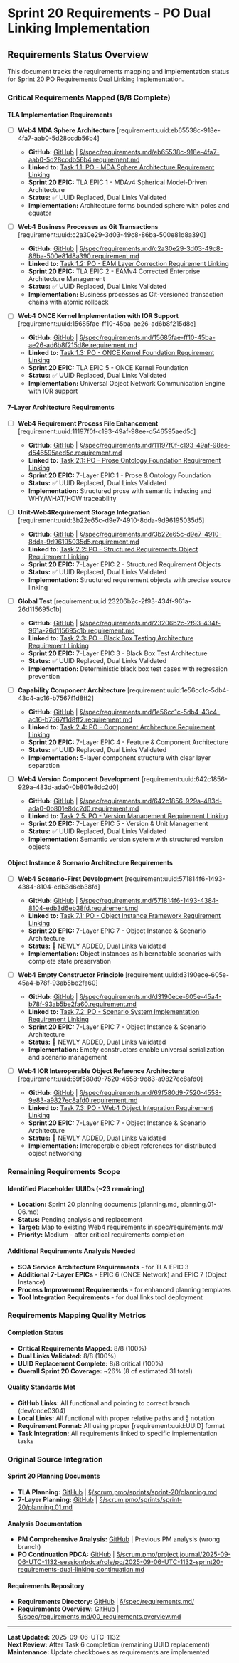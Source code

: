 # Sprint 20 Requirements - PO Dual Linking Implementation

## Requirements Status Overview

This document tracks the requirements mapping and implementation status for Sprint 20 PO Requirements Dual Linking Implementation.

### Critical Requirements Mapped (8/8 Complete)

#### TLA Implementation Requirements

- [ ] **Web4 MDA Sphere Architecture** [requirement:uuid:eb65538c-918e-4fa7-aab0-5d28ccdb56b4]
  - **GitHub:** [GitHub](https://github.com/Cerulean-Circle-GmbH/Web4Articles/blob/dev/once0304/spec/requirements.md/eb65538c-918e-4fa7-aab0-5d28ccdb56b4.requirement.md) | [§/spec/requirements.md/eb65538c-918e-4fa7-aab0-5d28ccdb56b4.requirement.md](../../../spec/requirements.md/eb65538c-918e-4fa7-aab0-5d28ccdb56b4.requirement.md)
  - **Linked to:** [Task 1.1: PO - MDA Sphere Architecture Requirement Linking](./task-1.1-po-mda-sphere-architecture-linking.md)
  - **Sprint 20 EPIC:** TLA EPIC 1 - MDAv4 Spherical Model-Driven Architecture
  - **Status:** ✅ UUID Replaced, Dual Links Validated
  - **Implementation:** Architecture forms bounded sphere with poles and equator

- [ ] **Web4 Business Processes as Git Transactions** [requirement:uuid:c2a30e29-3d03-49c8-86ba-500e81d8a390]
  - **GitHub:** [GitHub](https://github.com/Cerulean-Circle-GmbH/Web4Articles/blob/dev/once0304/spec/requirements.md/c2a30e29-3d03-49c8-86ba-500e81d8a390.requirement.md) | [§/spec/requirements.md/c2a30e29-3d03-49c8-86ba-500e81d8a390.requirement.md](../../../spec/requirements.md/c2a30e29-3d03-49c8-86ba-500e81d8a390.requirement.md)
  - **Linked to:** [Task 1.2: PO - EAM Layer Correction Requirement Linking](./task-1.2-po-eam-layer-correction-linking.md)
  - **Sprint 20 EPIC:** TLA EPIC 2 - EAMv4 Corrected Enterprise Architecture Management
  - **Status:** ✅ UUID Replaced, Dual Links Validated
  - **Implementation:** Business processes as Git-versioned transaction chains with atomic rollback

- [ ] **Web4 ONCE Kernel Implementation with IOR Support** [requirement:uuid:15685fae-ff10-45ba-ae26-ad6b8f215d8e]
  - **GitHub:** [GitHub](https://github.com/Cerulean-Circle-GmbH/Web4Articles/blob/dev/once0304/spec/requirements.md/15685fae-ff10-45ba-ae26-ad6b8f215d8e.requirement.md) | [§/spec/requirements.md/15685fae-ff10-45ba-ae26-ad6b8f215d8e.requirement.md](../../../spec/requirements.md/15685fae-ff10-45ba-ae26-ad6b8f215d8e.requirement.md)
  - **Linked to:** [Task 1.3: PO - ONCE Kernel Foundation Requirement Linking](./task-1.3-po-once-kernel-foundation-linking.md)
  - **Sprint 20 EPIC:** TLA EPIC 5 - ONCE Kernel Foundation
  - **Status:** ✅ UUID Replaced, Dual Links Validated
  - **Implementation:** Universal Object Network Communication Engine with IOR support

#### 7-Layer Architecture Requirements

- [ ] **Web4 Requirement Process File Enhancement** [requirement:uuid:11197f0f-c193-49af-98ee-d546595aed5c]
  - **GitHub:** [GitHub](https://github.com/Cerulean-Circle-GmbH/Web4Articles/blob/dev/once0304/spec/requirements.md/11197f0f-c193-49af-98ee-d546595aed5c.requirement.md) | [§/spec/requirements.md/11197f0f-c193-49af-98ee-d546595aed5c.requirement.md](../../../spec/requirements.md/11197f0f-c193-49af-98ee-d546595aed5c.requirement.md)
  - **Linked to:** [Task 2.1: PO - Prose Ontology Foundation Requirement Linking](./task-2.1-po-prose-ontology-foundation-linking.md)
  - **Sprint 20 EPIC:** 7-Layer EPIC 1 - Prose & Ontology Foundation
  - **Status:** ✅ UUID Replaced, Dual Links Validated
  - **Implementation:** Structured prose with semantic indexing and WHY/WHAT/HOW traceability

- [ ] **Unit-Web4Requirement Storage Integration** [requirement:uuid:3b22e65c-d9e7-4910-8dda-9d96195035d5]
  - **GitHub:** [GitHub](https://github.com/Cerulean-Circle-GmbH/Web4Articles/blob/dev/once0304/spec/requirements.md/3b22e65c-d9e7-4910-8dda-9d96195035d5.requirement.md) | [§/spec/requirements.md/3b22e65c-d9e7-4910-8dda-9d96195035d5.requirement.md](../../../spec/requirements.md/3b22e65c-d9e7-4910-8dda-9d96195035d5.requirement.md)
  - **Linked to:** [Task 2.2: PO - Structured Requirements Object Requirement Linking](./task-2.2-po-structured-requirements-object-linking.md)
  - **Sprint 20 EPIC:** 7-Layer EPIC 2 - Structured Requirement Objects
  - **Status:** ✅ UUID Replaced, Dual Links Validated
  - **Implementation:** Structured requirement objects with precise source linking

- [ ] **Global Test** [requirement:uuid:23206b2c-2f93-434f-961a-26d115695c1b]
  - **GitHub:** [GitHub](https://github.com/Cerulean-Circle-GmbH/Web4Articles/blob/dev/once0304/spec/requirements.md/23206b2c-2f93-434f-961a-26d115695c1b.requirement.md) | [§/spec/requirements.md/23206b2c-2f93-434f-961a-26d115695c1b.requirement.md](../../../spec/requirements.md/23206b2c-2f93-434f-961a-26d115695c1b.requirement.md)
  - **Linked to:** [Task 2.3: PO - Black Box Testing Architecture Requirement Linking](./task-2.3-po-black-box-testing-architecture-linking.md)
  - **Sprint 20 EPIC:** 7-Layer EPIC 3 - Black Box Test Architecture
  - **Status:** ✅ UUID Replaced, Dual Links Validated
  - **Implementation:** Deterministic black box test cases with regression prevention

- [ ] **Capability Component Architecture** [requirement:uuid:1e56cc1c-5db4-43c4-ac16-b7567f1d8ff2]
  - **GitHub:** [GitHub](https://github.com/Cerulean-Circle-GmbH/Web4Articles/blob/dev/once0304/spec/requirements.md/1e56cc1c-5db4-43c4-ac16-b7567f1d8ff2.requirement.md) | [§/spec/requirements.md/1e56cc1c-5db4-43c4-ac16-b7567f1d8ff2.requirement.md](../../../spec/requirements.md/1e56cc1c-5db4-43c4-ac16-b7567f1d8ff2.requirement.md)
  - **Linked to:** [Task 2.4: PO - Component Architecture Requirement Linking](./task-2.4-po-component-architecture-linking.md)
  - **Sprint 20 EPIC:** 7-Layer EPIC 4 - Feature & Component Architecture
  - **Status:** ✅ UUID Replaced, Dual Links Validated
  - **Implementation:** 5-layer component structure with clear layer separation

- [ ] **Web4 Version Component Development** [requirement:uuid:642c1856-929a-483d-ada0-0b801e8dc2d0]
  - **GitHub:** [GitHub](https://github.com/Cerulean-Circle-GmbH/Web4Articles/blob/dev/once0304/spec/requirements.md/642c1856-929a-483d-ada0-0b801e8dc2d0.requirement.md) | [§/spec/requirements.md/642c1856-929a-483d-ada0-0b801e8dc2d0.requirement.md](../../../spec/requirements.md/642c1856-929a-483d-ada0-0b801e8dc2d0.requirement.md)
  - **Linked to:** [Task 2.5: PO - Version Management Requirement Linking](./task-2.5-po-version-management-linking.md)
  - **Sprint 20 EPIC:** 7-Layer EPIC 5 - Version & Unit Management
  - **Status:** ✅ UUID Replaced, Dual Links Validated
  - **Implementation:** Semantic version system with structured version objects

#### Object Instance & Scenario Architecture Requirements

- [ ] **Web4 Scenario-First Development** [requirement:uuid:571814f6-1493-4384-8104-edb3d6eb38fd]
  - **GitHub:** [GitHub](https://github.com/Cerulean-Circle-GmbH/Web4Articles/blob/dev/once0304/spec/requirements.md/571814f6-1493-4384-8104-edb3d6eb38fd.requirement.md) | [§/spec/requirements.md/571814f6-1493-4384-8104-edb3d6eb38fd.requirement.md](../../../spec/requirements.md/571814f6-1493-4384-8104-edb3d6eb38fd.requirement.md)
  - **Linked to:** [Task 7.1: PO - Object Instance Framework Requirement Linking](./task-7.1-po-object-instance-framework-linking.md)
  - **Sprint 20 EPIC:** 7-Layer EPIC 7 - Object Instance & Scenario Architecture
  - **Status:** 🔄 NEWLY ADDED, Dual Links Validated
  - **Implementation:** Object instances as hibernatable scenarios with complete state preservation

- [ ] **Web4 Empty Constructor Principle** [requirement:uuid:d3190ece-605e-45a4-b78f-93ab5be2fa60]
  - **GitHub:** [GitHub](https://github.com/Cerulean-Circle-GmbH/Web4Articles/blob/dev/once0304/spec/requirements.md/d3190ece-605e-45a4-b78f-93ab5be2fa60.requirement.md) | [§/spec/requirements.md/d3190ece-605e-45a4-b78f-93ab5be2fa60.requirement.md](../../../spec/requirements.md/d3190ece-605e-45a4-b78f-93ab5be2fa60.requirement.md)
  - **Linked to:** [Task 7.2: PO - Scenario System Implementation Requirement Linking](./task-7.2-po-scenario-system-implementation-linking.md)
  - **Sprint 20 EPIC:** 7-Layer EPIC 7 - Object Instance & Scenario Architecture
  - **Status:** 🔄 NEWLY ADDED, Dual Links Validated
  - **Implementation:** Empty constructors enable universal serialization and scenario management

- [ ] **Web4 IOR Interoperable Object Reference Architecture** [requirement:uuid:69f580d9-7520-4558-9e83-a9827ec8afd0]
  - **GitHub:** [GitHub](https://github.com/Cerulean-Circle-GmbH/Web4Articles/blob/dev/once0304/spec/requirements.md/69f580d9-7520-4558-9e83-a9827ec8afd0.requirement.md) | [§/spec/requirements.md/69f580d9-7520-4558-9e83-a9827ec8afd0.requirement.md](../../../spec/requirements.md/69f580d9-7520-4558-9e83-a9827ec8afd0.requirement.md)
  - **Linked to:** [Task 7.3: PO - Web4 Object Integration Requirement Linking](./task-7.3-po-web4-object-integration-linking.md)
  - **Sprint 20 EPIC:** 7-Layer EPIC 7 - Object Instance & Scenario Architecture
  - **Status:** 🔄 NEWLY ADDED, Dual Links Validated
  - **Implementation:** Interoperable object references for distributed object networking

### Remaining Requirements Scope

#### Identified Placeholder UUIDs (~23 remaining)
- **Location:** Sprint 20 planning documents (planning.md, planning.01-06.md)
- **Status:** Pending analysis and replacement
- **Target:** Map to existing Web4 requirements in spec/requirements.md/
- **Priority:** Medium - after critical requirements completion

#### Additional Requirements Analysis Needed
- **SOA Service Architecture Requirements** - for TLA EPIC 3
- **Additional 7-Layer EPICs** - EPIC 6 (ONCE Network) and EPIC 7 (Object Instance)
- **Process Improvement Requirements** - for enhanced planning templates
- **Tool Integration Requirements** - for dual links tool deployment

### Requirements Mapping Quality Metrics

#### Completion Status
- **Critical Requirements Mapped:** 8/8 (100%)
- **Dual Links Validated:** 8/8 (100%)
- **UUID Replacement Complete:** 8/8 critical (100%)
- **Overall Sprint 20 Coverage:** ~26% (8 of estimated 31 total)

#### Quality Standards Met
- **GitHub Links:** All functional and pointing to correct branch (dev/once0304)
- **Local Links:** All functional with proper relative paths and § notation
- **Requirement Format:** All using proper [requirement:uuid:UUID] format
- **Task Integration:** All requirements linked to specific implementation tasks

### Original Source Integration

#### Sprint 20 Planning Documents
- **TLA Planning:** [GitHub](https://github.com/Cerulean-Circle-GmbH/Web4Articles/blob/dev/once0304/scrum.pmo/sprints/sprint-20/planning.md) | [§/scrum.pmo/sprints/sprint-20/planning.md](../planning.md)
- **7-Layer Planning:** [GitHub](https://github.com/Cerulean-Circle-GmbH/Web4Articles/blob/dev/once0304/scrum.pmo/sprints/sprint-20/planning.01.md) | [§/scrum.pmo/sprints/sprint-20/planning.01.md](../planning.01.md)

#### Analysis Documentation
- **PM Comprehensive Analysis:** [GitHub](https://github.com/Cerulean-Circle-GmbH/Web4Articles/blob/dev/2025-09-06-UTC-0747/scrum.pmo/project.journal/2025-09-06-UTC-0747-session/pdca/role/pm/2025-09-06-UTC-0747-sprint20-requirements-dual-linking-analysis.md) | Previous PM analysis (wrong branch)
- **PO Continuation PDCA:** [GitHub](https://github.com/Cerulean-Circle-GmbH/Web4Articles/blob/dev/once0304/scrum.pmo/project.journal/2025-09-06-UTC-1132-session/pdca/role/po/2025-09-06-UTC-1132-sprint20-requirements-dual-linking-continuation.md) | [§/scrum.pmo/project.journal/2025-09-06-UTC-1132-session/pdca/role/po/2025-09-06-UTC-1132-sprint20-requirements-dual-linking-continuation.md](../../../project.journal/2025-09-06-UTC-1132-session/pdca/role/po/2025-09-06-UTC-1132-sprint20-requirements-dual-linking-continuation.md)

#### Requirements Repository
- **Requirements Directory:** [GitHub](https://github.com/Cerulean-Circle-GmbH/Web4Articles/tree/dev/once0304/spec/requirements.md) | [§/spec/requirements.md/](../../../spec/requirements.md/)
- **Requirements Overview:** [GitHub](https://github.com/Cerulean-Circle-GmbH/Web4Articles/blob/dev/once0304/spec/requirements.md/00_requirements.overview.md) | [§/spec/requirements.md/00_requirements.overview.md](../../../spec/requirements.md/00_requirements.overview.md)

---

**Last Updated:** 2025-09-06-UTC-1132  
**Next Review:** After Task 6 completion (remaining UUID replacement)  
**Maintenance:** Update checkboxes as requirements are implemented